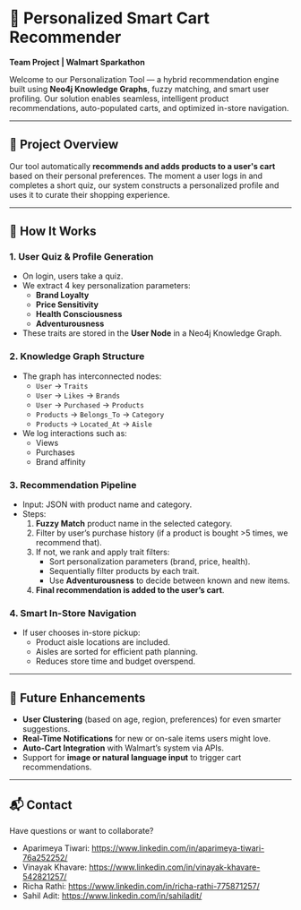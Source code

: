 # 🛒 Personalized Smart Cart Recommender

**Team Project | Walmart Sparkathon**

Welcome to our Personalization Tool — a hybrid recommendation engine built using **Neo4j Knowledge Graphs**, fuzzy matching, and smart user profiling. Our solution enables seamless, intelligent product recommendations, auto-populated carts, and optimized in-store navigation.

---

## 🚀 Project Overview

Our tool automatically **recommends and adds products to a user's cart** based on their personal preferences. The moment a user logs in and completes a short quiz, our system constructs a personalized profile and uses it to curate their shopping experience.

---

## 🔧 How It Works

### 1. **User Quiz & Profile Generation**
- On login, users take a quiz.
- We extract 4 key personalization parameters:
  - **Brand Loyalty**
  - **Price Sensitivity**
  - **Health Consciousness**
  - **Adventurousness**
- These traits are stored in the **User Node** in a Neo4j Knowledge Graph.

### 2. **Knowledge Graph Structure**
- The graph has interconnected nodes:
  - `User` → `Traits`
  - `User` → `Likes` → `Brands`
  - `User` → `Purchased` → `Products`
  - `Products` → `Belongs_To` → `Category`
  - `Products` → `Located_At` → `Aisle`
- We log interactions such as:
  - Views
  - Purchases
  - Brand affinity

### 3. **Recommendation Pipeline**
- Input: JSON with product name and category.
- Steps:
  1. **Fuzzy Match** product name in the selected category.
  2. Filter by user’s purchase history (if a product is bought >5 times, we recommend that).
  3. If not, we rank and apply trait filters:
     - Sort personalization parameters (brand, price, health).
     - Sequentially filter products by each trait.
     - Use **Adventurousness** to decide between known and new items.
  4. **Final recommendation is added to the user’s cart**.

### 4. **Smart In-Store Navigation**
- If user chooses in-store pickup:
  - Product aisle locations are included.
  - Aisles are sorted for efficient path planning.
  - Reduces store time and budget overspend.

---

## 🔮 Future Enhancements

- **User Clustering** (based on age, region, preferences) for even smarter suggestions.
- **Real-Time Notifications** for new or on-sale items users might love.
- **Auto-Cart Integration** with Walmart’s system via APIs.
- Support for **image or natural language input** to trigger cart recommendations.

---
## 📬 Contact
Have questions or want to collaborate?
- Aparimeya Tiwari: https://www.linkedin.com/in/aparimeya-tiwari-76a252252/
- Vinayak Khavare: https://www.linkedin.com/in/vinayak-khavare-542821257/
- Richa Rathi: https://www.linkedin.com/in/richa-rathi-775871257/
- Sahil Adit: https://www.linkedin.com/in/sahiladit/


